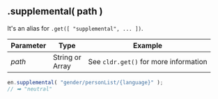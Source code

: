 ## .supplemental( path )

It's an alias for `.get([ "supplemental", ... ])`.

| Parameter | Type | Example |
| --- | --- | --- |
| *path* | String or<br>Array | See `cldr.get()` for more information |

```javascript
en.supplemental( "gender/personList/{language}" );
// ➡ "neutral"
```

